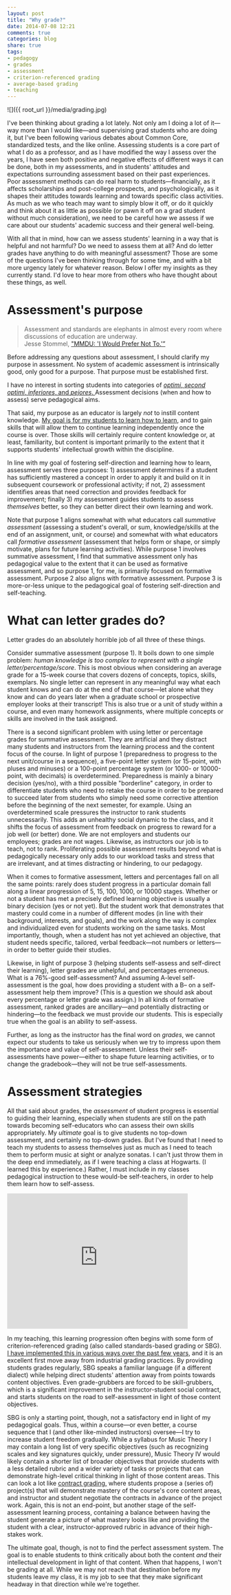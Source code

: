 ```yaml
---
layout: post
title: "Why grade?"
date: 2014-07-08 12:21
comments: true
categories: blog
share: true
tags:
- pedagogy  
- grades  
- assessment  
- criterion-referenced grading  
- average-based grading  
- teaching
---
```


![]({{ root_url }}/media/grading.jpg)

I've been thinking about grading a lot lately. Not only am I doing a lot of it—way more than I would like—and supervising grad students who are doing it, but I've been following various debates about Common Core, standardized tests, and the like online. Assessing students is a core part of what I do as a professor, and as I have modified the way I assess over the years, I have seen both positive and negative effects of different ways it can be done, both in my assessments, and in students' attitudes and expectations surrounding assessment based on their past experiences. Poor assessment methods can do real harm to students—financially, as it affects scholarships and post-college prospects, and psychologically, as it shapes their attitudes towards learning and towards specific class activities. As much as we who teach may want to simply blow it off, or do it quickly and think about it as little as possible (or pawn it off on a grad student without much consideration), we need to be careful how we assess if we care about our students' academic success and their general well-being.

With all that in mind, how can we assess students' learning in a way that is helpful and not harmful? Do we need to assess them at all? And do letter grades have anything to do with meaningful assessment? Those are some of the questions I've been thinking through for some time, and with a bit more urgency lately for whatever reason. Below I offer my insights as they currently stand. I'd love to hear more from others who have thought about these things, as well.

# Assessment's purpose

> Assessment and standards are elephants in almost every room where discussions of education are underway.  
> Jesse Stommel, ["MMDU: 'I Would Prefer Not To.'”](http://www.hybridpedagogy.com/page-two/mmdu-prefer/)

Before addressing any questions about assessment, I should clarify my purpose in assessment. No system of academic assessment is intrinsically good, only good for a purpose. That purpose must be established first.

I have no interest in sorting students into categories of [*optimi*, *second optimi*, *inferiores*, and *pejores*. ](http://books.google.com/books?id=R1QH0db2xGsC&pg=PA4&lpg=PA4&dq=optimi+inferiores+pejores+yale&source=bl&ots=hEtfl96o06&sig=lIzK9FIjVjp8W4cutgQ7puZ5Ezs&hl=en&sa=X&ei=hFO8U5nMCoGmyASR8IL4Dg&ved=0CB4Q6AEwAA) Assessment decisions (when and how to assess) serve pedagogical aims. 

That said, my purpose as an educator is largely *not* to instill content knowledge. [My goal is for my students to learn how to learn](http://www.hybridpedagogy.com/journal/open-letter-students), and to gain skills that will allow them to continue learning independently once the course is over. Those skills will certainly require content knowledge or, at least, familiarity, but content is important primarily to the extent that it supports students' intellectual growth within the discipline.

In line with my goal of fostering self-direction and learning how to learn, assessment serves three purposes: 1) assessment determines if a student has sufficiently mastered a concept in order to apply it and build on it in subsequent coursework or professional activity; if not, 2) assessment identifies areas that need correction and provides feedback for improvement; finally 3) *my* assessment guides students to assess *themselves* better, so they can better direct their own learning and work.

Note that purpose 1 aligns somewhat with what educators call *summative assessment* (assessing a student's overall, or sum, knowledge/skills at the end of an assignment, unit, or course) and somewhat with what educators call *formative assessment* (assessment that helps form or shape, or simply motivate, plans for future learning activities). While purpose 1 involves summative assessment, I find that summative assessment only has pedagogical value to the extent that it can be used as formative assessment, and so purpose 1, for me, is primarily focused on formative assessment. Purpose 2 also aligns with formative assessment. Purpose 3 is more-or-less unique to the pedagogical goal of fostering self-direction and self-teaching.

# What can letter grades do? #

Letter grades do an absolutely horrible job of all three of these things.

Consider summative assessment (purpose 1). It boils down to one simple problem: *human knowledge is too complex to represent with a single letter/percentage/score*. This is most obvious when considering an average grade for a 15-week course that covers dozens of concepts, topics, skills, exemplars. No single letter can represent in any meaningful way what each student knows and can do at the end of that course—let alone what they know and can do years later when a graduate school or prospective employer looks at their transcript! This is also true or a unit of study within a course, and even many homework assignments, where multiple concepts or skills are involved in the task assigned.
 
There is a second significant problem with using letter or percentage grades for summative assessment. They are artificial and they distract many students and instructors from the learning process and the content focus of the course. In light of purpose 1 (preparedness to progress to the next unit/course in a sequence), a five-point letter system (or 15-point, with pluses and minuses) or a 100-point percentage system (or 1000- or 10000-point, with decimals) is overdetermined. Preparedness is mainly a binary decision (yes/no), with a third possible "borderline" category, in order to differentiate students who need to retake the course in order to be prepared to succeed later from students who simply need some corrective attention before the beginning of the next semester, for example. Using an overdetermined scale pressures the instructor to rank students unnecessarily. This adds an unhealthy social dynamic to the class, and it shifts the focus of assessment from feedback on progress to reward for a job well (or better) done. We are not employers and students our employees; grades are not wages. Likewise, as instructors our job is to teach, not to rank. Proliferating possible assessment results beyond what is pedagogically necessary only adds to our workload tasks and stress that are irrelevant, and at times distracting or hindering, to our pedagogy. 

When it comes to formative assessment, letters and percentages fall on all the same points: rarely does student progress in a particular domain fall along a linear progression of 5, 15, 100, 1000, or 10000 stages. Whether or not a student has met a precisely defined learning objective is usually a binary decision (yes or not yet). But the student work that demonstrates that mastery could come in a number of different modes (in line with their background, interests, and goals), and the work along the way is complex and individualized even for students working on the same tasks. Most importantly, though, when a student has not yet achieved an objective, that student needs specific, tailored, verbal feedback—not numbers or letters—in order to better guide their studies.

Likewise, in light of purpose 3 (helping students self-assess and self-direct their learning), letter grades are unhelpful, and percentages erroneous. What is a 76%-good self-assessment? And assuming A-level self-assessment is the goal, how does providing a student with a B– on a self-assessment help them improve? (This is a question we should ask about every percentage or letter grade was assign.) In all kinds of formative assessment, ranked grades are ancillary—and potentially distracting or hindering—to the feedback we must provide our students. This is especially true when the goal is an ability to self-assess. 

Further, as long as the instructor has the final word on *grades*, we cannot expect our students to take us seriously when we try to impress upon them the importance and value of self-assessment. Unless their self-assessments have power—either to shape future learning activities, or to change the gradebook—they will not be true self-assessments.

# Assessment strategies #

All that said about grades, the *assessment* of student progress is essential to guiding their learning, especially when students are still on the path towards becoming self-educators who can assess their own skills appropriately. My *ultimate* goal is to give students no top-down assessment, and certainly no top-down grades. But I've found that I need to teach my students to assess themselves just as much as I need to teach them to perform music at sight or analyze sonatas. I can't just throw them in the deep end immediately, as if I were teaching a class at Hogwarts. (I learned this by experience.) Rather, I must include in my classes pedagogical instruction to these would-be self-teachers, in order to help them learn how to self-assess.

<iframe width="420" height="315" src="http://www.youtube.com/embed/nAQBzjE-kvI" frameborder="0" allowfullscreen></iframe>

In my teaching, this learning progression often begins with some form of criterion-referenced grading (also called standards-based grading or SBG). [I have implemented this in various ways over the past few years](http://kris.shaffermusic.com/tags/#criterion-referenced%20grading), and it is an excellent first move away from industrial grading practices. By providing students grades regularly, SBG speaks a familiar language (if a different dialect) while helping direct students' attention away from points towards content objectives. Even grade-grubbers are forced to be skill-grubbers, which is a significant improvement in the instructor-student social contract, and starts students on the road to self-assessment in light of those content objectives.

SBG is only a starting point, though, not a satisfactory end in light of my pedagogical goals. Thus, within a course—or even better, a course sequence that I (and other like-minded instructors) oversee—I try to increase student freedom gradually. While a syllabus for Music Theory I may contain a long list of very specific objectives (such as recognizing scales and key signatures quickly, under pressure), Music Theory IV would likely contain a shorter list of broader objectives that provide students with a less detailed rubric and a wider variety of tasks or projects that can demonstrate high-level critical thinking in light of those content areas. This can look a lot like [contract grading,](http://www.hastac.org/blogs/cathy-davidson/how-crowdsource-grading) where students propose a (series of) project(s) that will demonstrate mastery of the course's core content areas, and instructor and student negotiate the contracts in advance of the project work. Again, this is not an end-point, but another stage of the self-assessment learning process, containing a balance between having the student generate a picture of what mastery looks like and providing the student with a clear, instructor-approved rubric in advance of their high-stakes work.

The ultimate goal, though, is not to find the perfect assessment system. The goal is to enable students to think critically about both the content *and* their intellectual development in light of that content. When that happens, I won't be grading at all. While we may not reach that destination before my students leave my class, it is my job to see that they make significant headway in that direction while we're together.